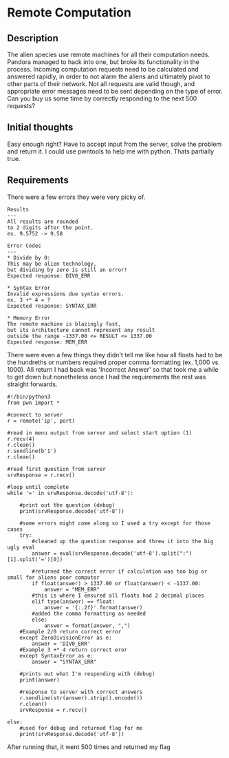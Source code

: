 # Remote Computation
## Description 
The alien species use remote machines for all their computation needs. Pandora managed to hack into one, but broke its functionality in the process. Incoming computation requests need to be calculated and answered rapidly, in order to not alarm the aliens and ultimately pivot to other parts of their network. Not all requests are valid though, and appropriate error messages need to be sent depending on the type of error. Can you buy us some time by correctly responding to the next 500 requests?

## Initial thoughts
Easy enough right? Have to accept input from the server, solve the problem and return it. I could use pwntools to help me with python. Thats partially true.

## Requirements 
There were a few errors they were very picky of.
```
Results
---
All results are rounded
to 2 digits after the point.
ex. 9.5752 -> 9.58

Error Codes
---
* Divide by 0:
This may be alien technology,
but dividing by zero is still an error!
Expected response: DIV0_ERR

* Syntax Error
Invalid expressions due syntax errors.
ex. 3 +* 4 = ?
Expected response: SYNTAX_ERR

* Memory Error
The remote machine is blazingly fast,
but its architecture cannot represent any result
outside the range -1337.00 <= RESULT <= 1337.00
Expected response: MEM_ERR
```
There were even a few things they didn't tell me like how all floats had to be the hundreths or numbers required proper comma formatting (ex. 1,000 vs 1000). All return I had back was 'Incorrect Answer' so that took me a while to get down but nonetheless once I had the requirements the rest was straight forwards.

```
#!/bin/python3
from pwn import *

#connect to server
r = remote('ip', port)

#read in menu output from server and select start option (1)
r.recv(4)
r.clean()
r.sendline(b'1')
r.clean()

#read first question from server
srvResponse = r.recv()

#loop until complete
while '=' in srvResponse.decode('utf-8'):

    #print out the question (debug)
    print(srvResponse.decode('utf-8'))

    #some errors might come along so I used a try except for those cases
    try:
        #cleaned up the question response and threw it into the big ugly eval
        answer = eval(srvResponse.decode('utf-8').split(":")[1].split('=')[0])

        #returned the correct error if calculation was too big or small for aliens poor computer 
        if float(answer) > 1337.00 or float(answer) < -1337.00:
            answer = "MEM_ERR"
        #this is where I ensured all floats had 2 decimal places
        elif type(answer) == float:
            answer = '{:.2f}'.format(answer)
        #added the comma formatting as needed
        else:
            answer = format(answer, ",")
    #Example 2/0 return correct error
    except ZeroDivisionError as e:
        answer = 'DIV0_ERR'
    #Example 3 +* 4 return correct eror
    except SyntaxError as e:
        answer = "SYNTAX_ERR"
        
    #prints out what I'm responding with (debug)
    print(answer)

    #response to server with correct answers
    r.sendline(str(answer).strip().encode())
    r.clean()
    srvResponse = r.recv()

else:
    #used for debug and returned flag for me
    print(srvResponse.decode('utf-8'))
```

After running that, it went 500 times and returned my flag